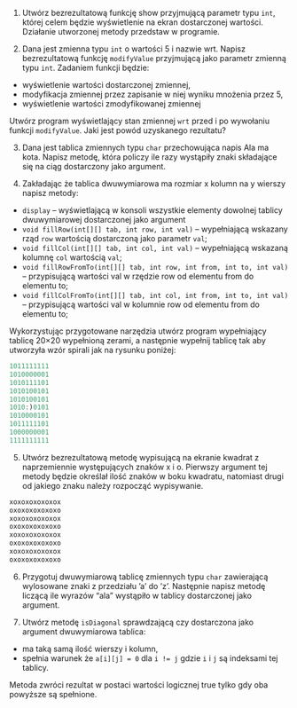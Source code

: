 1. Utwórz bezrezultatową funkcję show przyjmującą parametr typu `int`, której celem będzie wyświetlenie na ekran dostarczonej wartości. Działanie utworzonej metody przedstaw w programie.

2. Dana jest zmienna typu `int` o wartości 5 i nazwie wrt. Napisz bezrezultatową funkcję `modifyValue` przyjmującą jako parametr zmienną typu `int`. Zadaniem funkcji będzie:

* wyświetlenie wartości dostarczonej zmiennej,
* modyfikacja zmiennej przez zapisanie w niej wyniku mnożenia przez 5,
* wyświetlenie wartości zmodyfikowanej zmiennej

Utwórz program wyświetlający stan zmiennej `wrt` przed i po wywołaniu funkcji `modifyValue`. Jaki jest powód uzyskanego rezultatu?

3. Dana jest tablica zmiennych typu `char` przechowująca napis Ala ma kota. Napisz metodę, która policzy ile razy wystąpiły znaki składające się na ciąg dostarczony jako argument.

4. Zakładając że tablica dwuwymiarowa ma rozmiar x kolumn na y wierszy napisz metody:
* `display` – wyświetlającą w konsoli wszystkie elementy dowolnej tablicy dwuwymiarowej dostarczonej jako argument
* `void fillRow(int[][] tab, int row, int val)` – wypełniającą wskazany rząd `row` wartością dostarczoną jako parametr `val`;
* `void fillCol(int[][] tab, int col, int val)` – wypełniającą wskazaną kolumnę `col` wartością `val`;
* `void fillRowFromTo(int[][] tab, int row, int from, int to, int val)` – przypisującą wartości val w rzędzie row od elementu from do elementu to;
* `void fillColFromTo(int[][] tab, int col, int from, int to, int val)` – przypisującą wartości val w kolumnie row od elementu from do elementu to;

Wykorzystując przygotowane narzędzia utwórz program wypełniający tablicę 20×20 wypełnioną zerami, a następnie wypełnij tablicę tak aby utworzyła wzór spirali jak na rysunku poniżej:

``` java
1011111111
1010000001
1010111101
1010100101
1010100101
1010:)0101
1010000101
1011111101
1000000001
1111111111
```

5. Utwórz bezrezultatową metodę wypisującą na ekranie kwadrat z naprzemiennie występujących znaków x i o. Pierwszy argument tej metody będzie określał ilość znaków w boku kwadratu, natomiast drugi od jakiego znaku należy rozpocząć wypisywanie.

``` java
xoxoxoxoxoxox
oxoxoxoxoxoxo
xoxoxoxoxoxox
oxoxoxoxoxoxo
xoxoxoxoxoxox
oxoxoxoxoxoxo
xoxoxoxoxoxox
oxoxoxoxoxoxo
```

6. Przygotuj dwuwymiarową tablicę zmiennych typu `char` zawierającą wylosowane znaki z przedziału ’a’ do ’z’. Następnie napisz metodę liczącą ile wyrazów “ala” wystąpiło w tablicy dostarczonej jako argument.

7. Utwórz metodę `isDiagonal` sprawdzającą czy dostarczona jako argument dwuwymiarowa tablica:

* ma taką samą ilość wierszy i kolumn,
* spełnia warunek że `a[i][j] = 0` dla `i != j` gdzie `i` i `j` są indeksami tej tablicy.

Metoda zwróci rezultat w postaci wartości logicznej true tylko gdy oba powyższe są spełnione.